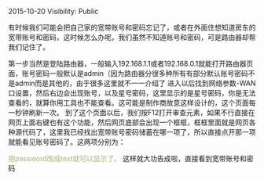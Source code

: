 2015-10-20
Visibility: Public


有时候我们可能会把自己家的宽带账号和密码忘记了，或者在外面住想知道房东的宽带账号和密码，这时候怎么办呢，我们虽然不知道账号和密码，可是路由器却帮我们记住了。



第一步当然是登陆路由器，一般输入192.168.1.1或者192.168.0.1就能打开路由器页面，账号密码一般默认是admin（因为路由器分很多种所有有部分默认账号密码不是admin而是其他的，由于很多这里就不一一介绍了 进入以后找到网络参数-WAN口设置，然后右边会出现账号，以及星号密码，这里显示的是星号密码，你是无法查看的，就算你用工具也不能查看。这可能是制作商故意这样设计的，这个页面每一秒钟刷新一次。 到了这个页面以后，我们按F12打开审查元素，如果不行直接在网页上面右键也有这个功能，然后网页底部会出现一个框框，框框里面就是网页各种源代码了，这里我已经找出宽带账号密码储蓄在哪一项了，所以直接点开那一项就能看见账号密码了。这两项分别为：

<span style="color:#a1b56c">把password改成text就可以显示了。
</span>
这样就大功告成啦，直接看到宽带账号和密码